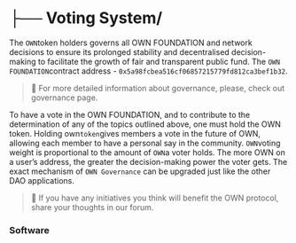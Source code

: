 # ├── Voting System/

The `OWN`token holders governs all OWN FOUNDATION and network decisions to ensure its prolonged stability and decentralised decision-making to facilitate the growth of fair and transparent public fund. The `OWN FOUNDATION`contract address - `0x5a98fcbea516cf06857215779fd812ca3bef1b32`.

> 📝 For more detailed information about governance, please, check out governance page.

To have a vote in the OWN FOUNDATION, and to contribute to the determination of any of the topics outlined above, one must hold the OWN token. Holding own`token`gives members a vote in the future of OWN, allowing each member to have a personal say in the community. `OWN`voting weight is proportional to the amount of `OWN`a voter holds. The more OWN on a user’s address, the greater the decision-making power the voter gets. The exact mechanism of `OWN Governance` can be upgraded just like the other DAO applications.

> 📝 If you have any initiatives you think will benefit the OWN protocol, share your thoughts in our forum.

### Software[​](https://docs.lido.fi/lido-dao#software) <a href="#software" id="software"></a>
